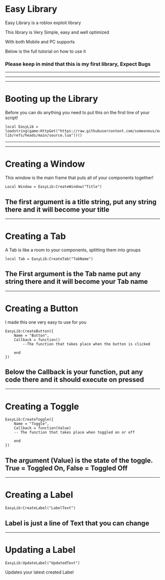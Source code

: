 # Easy Library
Easy Library is a roblox exploit library

This library is Very Simple, easy and well optimized

With both Mobile and PC supports

Below is the full tutorial on how to use it



### Please keep in mind that this is my first library, Expect Bugs 
___
___
___
# Booting up the Library
Before you can do anything you need to put this on the first line of your script!

```
local EasyLib = loadstring(game:HttpGet("https://raw.githubusercontent.com/someoneus/easy-lib/refs/heads/main/source.lua"))()
```
---
---
# Creating a Window
This window is the main frame that puts all of your components together!

```
Local Window = EasyLib:CreateWindow("Title")
```

The first argument is a title string, put any string there and it will become your title
---
---

# Creating a Tab
A Tab is like a room to your components, splitting them into groups

```
local Tab = EasyLib:CreateTab("TabName")
```

The First argument is the Tab name put any string there and it will become your Tab name
---
---
# Creating a Button
I made this one very easy to use for you

```
EasyLib:CreateButton({
    Name = "Button",
    Callback = function()
        --The function that takes place when the button is clicked

    end
})
```

Below the Callback is your function, put any code there and it should execute on pressed
---
---
# Creating a Toggle

```
EasyLib:CreateToggle({
    Name = "Toggle",
    Callback = function(Value)
    -- The function that takes place when toggled on or off

    end
})
```

The argument (Value) is the state of the toggle. True = Toggled On, False = Toggled Off
---
---
# Creating a Label

```
EasyLib:CreateLabel("LabelText")
```

Label is just a line of Text that you can change
---
---
# Updating a Label

```
EasyLib:UpdateLabel("UpdatedText")
```

Updates your latest created Label
